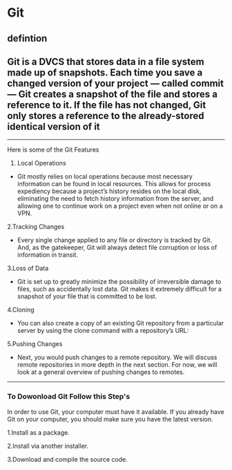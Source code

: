 # Git

## defintion

## Git is a DVCS that stores data in a file system made up of snapshots. Each time you save a changed version of your project — called commit — Git creates a snapshot of the file and stores a reference to it. If the file has not changed, Git only stores a reference to the already-stored identical version of it

---
Here  is some of the Git Features

1. Local Operations

- Git mostly relies on local operations because most necessary information can be found in local resources. This allows for process expediency because a project’s history resides on the local disk, eliminating the need to fetch history information from the server, and allowing one to continue work on a project even when not online or on a VPN.

2.Tracking Changes

- Every single change applied to any file or directory is tracked by Git. And, as the gatekeeper, Git will always detect file corruption or loss of information in transit.

3.Loss of Data

- Git is set up to greatly minimize the possibility of irreversible damage to files, such as accidentally lost data. Git makes it extremely difficult for a snapshot of your file that is committed to be lost.

4.Cloning

- You can also create a copy of an existing Git repository from a particular server by using the clone command with a repository’s URL:

5.Pushing Changes

- Next, you would push changes to a remote repository. We will discuss remote repositories in more depth in the next section. For now, we will look at a general overview of pushing changes to remotes.

---

### To Dowonload Git Follow this Step's

In order to use Git, your computer must have it available. If you already have Git on your computer, you should make sure you have the latest version.

1.Install as a package.

2.Install via another installer.

3.Download and compile the source code.
